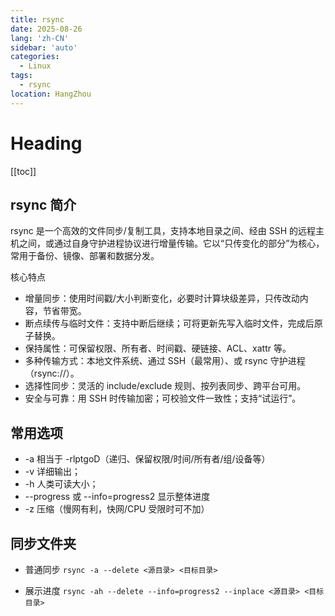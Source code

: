 ```yaml
---
title: rsync
date: 2025-08-26
lang: 'zh-CN'
sidebar: 'auto'
categories:
  - Linux
tags:
  - rsync
location: HangZhou
---
```


# Heading

[[toc]]

## rsync 简介

rsync 是一个高效的文件同步/复制工具，支持本地目录之间、经由 SSH 的远程主机之间，或通过自身守护进程协议进行增量传输。它以“只传变化的部分”为核心，常用于备份、镜像、部署和数据分发。

核心特点

- 增量同步：使用时间戳/大小判断变化，必要时计算块级差异，只传改动内容，节省带宽。
- 断点续传与临时文件：支持中断后继续；可将更新先写入临时文件，完成后原子替换。
- 保持属性：可保留权限、所有者、时间戳、硬链接、ACL、xattr 等。
- 多种传输方式：本地文件系统、通过 SSH（最常用）、或 rsync 守护进程（rsync://）。
- 选择性同步：灵活的 include/exclude 规则、按列表同步、跨平台可用。
- 安全与可靠：用 SSH 时传输加密；可校验文件一致性；支持“试运行”。

## 常用选项

- -a 相当于 -rlptgoD（递归、保留权限/时间/所有者/组/设备等）
- -v 详细输出；
- -h 人类可读大小；
- --progress 或 --info=progress2 显示整体进度
- -z 压缩（慢网有利，快网/CPU 受限时可不加）

## 同步文件夹

- 普通同步
  `rsync -a --delete <源目录> <目标目录>`

- 展示进度
  `rsync -ah --delete --info=progress2 --inplace <源目录> <目标目录>`
